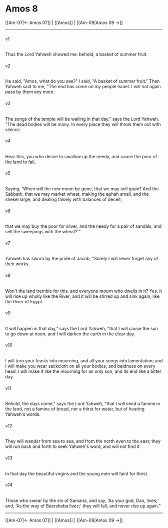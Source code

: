 # Amos 8

[[Am-07|← Amos 07]] | [[Amos]] | [[Am-09|Amos 09 →]]
***



###### v1 
Thus the Lord Yahweh showed me: behold, a basket of summer fruit. 

###### v2 
He said, "Amos, what do you see?" I said, "A basket of summer fruit." Then Yahweh said to me, "The end has come on my people Israel. I will not again pass by them any more. 

###### v3 
The songs of the temple will be wailing in that day," says the Lord Yahweh. "The dead bodies will be many. In every place they will throw them out with silence. 

###### v4 
Hear this, you who desire to swallow up the needy, and cause the poor of the land to fail, 

###### v5 
Saying, 'When will the new moon be gone, that we may sell grain? And the Sabbath, that we may market wheat, making the ephah small, and the shekel large, and dealing falsely with balances of deceit; 

###### v6 
that we may buy the poor for silver, and the needy for a pair of sandals, and sell the sweepings with the wheat?'" 

###### v7 
Yahweh has sworn by the pride of Jacob, "Surely I will never forget any of their works. 

###### v8 
Won't the land tremble for this, and everyone mourn who dwells in it? Yes, it will rise up wholly like the River; and it will be stirred up and sink again, like the River of Egypt. 

###### v9 
It will happen in that day," says the Lord Yahweh, "that I will cause the sun to go down at noon, and I will darken the earth in the clear day. 

###### v10 
I will turn your feasts into mourning, and all your songs into lamentation; and I will make you wear sackcloth on all your bodies, and baldness on every head. I will make it like the mourning for an only son, and its end like a bitter day. 

###### v11 
Behold, the days come," says the Lord Yahweh, "that I will send a famine in the land, not a famine of bread, nor a thirst for water, but of hearing Yahweh's words. 

###### v12 
They will wander from sea to sea, and from the north even to the east; they will run back and forth to seek Yahweh's word, and will not find it. 

###### v13 
In that day the beautiful virgins and the young men will faint for thirst. 

###### v14 
Those who swear by the sin of Samaria, and say, 'As your god, Dan, lives;' and, 'As the way of Beersheba lives;' they will fall, and never rise up again."

***
[[Am-07|← Amos 07]] | [[Amos]] | [[Am-09|Amos 09 →]]
